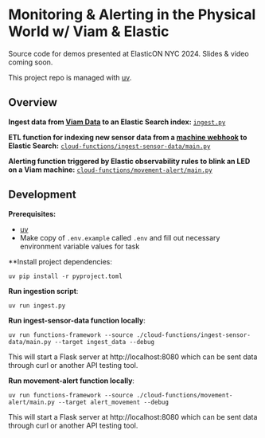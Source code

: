 # Monitoring & Alerting in the Physical World w/ Viam & Elastic

Source code for demos presented at ElasticON NYC 2024. Slides & video coming soon.

This project repo is managed with [uv](https://docs.astral.sh/uv/).

## Overview

**Ingest data from [Viam Data]() to an Elastic Search index:** [`ingest.py`](./ingest.py)

**ETL function for indexing new sensor data from a [machine webhook]() to Elastic Search:** [`cloud-functions/ingest-sensor-data/main.py`](./cloud-functions/ingest-sensor-data/main.py)

**Alerting function triggered by Elastic observability rules to blink an LED on a Viam machine:** [`cloud-functions/movement-alert/main.py`](./cloud-functions/movement-alert/main.py)

## Development

**Prerequisites:**

- [uv](https://docs.astral.sh/uv/getting-started/installation/)
- Make copy of `.env.example` called `.env` and fill out necessary environment variable values for task

**Install project dependencies:

```console
uv pip install -r pyproject.toml
```

**Run ingestion script**:

```console
uv run ingest.py
```

**Run ingest-sensor-data function locally**:

```console
uv run functions-framework --source ./cloud-functions/ingest-sensor-data/main.py --target ingest_data --debug
```

This will start a Flask server at http://localhost:8080 which can be sent data through curl or another API testing tool.

**Run movement-alert function locally**:

```console
uv run functions-framework --source ./cloud-functions/movement-alert/main.py --target alert_movement --debug
```

This will start a Flask server at http://localhost:8080 which can be sent data through curl or another API testing tool.

